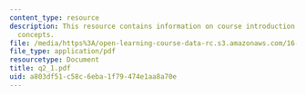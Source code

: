 ```yaml
---
content_type: resource
description: This resource contains information on course introduction and thermodynamic
  concepts.
file: /media/https%3A/open-learning-course-data-rc.s3.amazonaws.com/16-01-unified-engineering-i-ii-iii-iv-fall-2005-spring-2006/a803df51c58c6eba1f79474e1aa8a70e_q2_1.pdf
file_type: application/pdf
resourcetype: Document
title: q2_1.pdf
uid: a803df51-c58c-6eba-1f79-474e1aa8a70e
---
```

